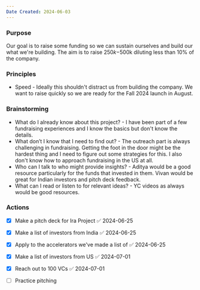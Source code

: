 ```yaml
---
Date Created: 2024-06-03
---
```


### Purpose

Our goal is to raise some funding so we can sustain ourselves and build our what we're building. The aim is to raise $250k-$500k diluting less than 10% of the company. 

### Principles 
- Speed - Ideally this shouldn't distract us from building the company. We want to raise quickly so we are ready for the Fall 2024 launch in August. 

### Brainstorming
- What do I already know about this project? - I have been part of a few fundraising experiences and I know the basics but don't know the details. 
- What don’t I know that I need to find out? - The outreach part is always challenging in fundraising. Getting the foot in the door might be the hardest thing and I need to figure out some strategies for this. I also don't know how to approach fundraising in the US at all. 
- Who can I talk to who might provide insights? - Aditya would be a good resource particularly for the funds that invested in them. Vivan would be great for Indian investors and pitch deck feedback. 
- What can I read or listen to for relevant ideas? - YC videos as always would be good resources. 

### Actions

- [x] Make a pitch deck for Ira Project ✅ 2024-06-25
- [x] Make a list of investors from India ✅ 2024-06-25
- [x] Apply to the accelerators we've made a list of ✅ 2024-06-25
- [x] Make a list of investors from US ✅ 2024-07-01
- [x] Reach out to 100 VCs ✅ 2024-07-01
- [ ] Practice pitching



